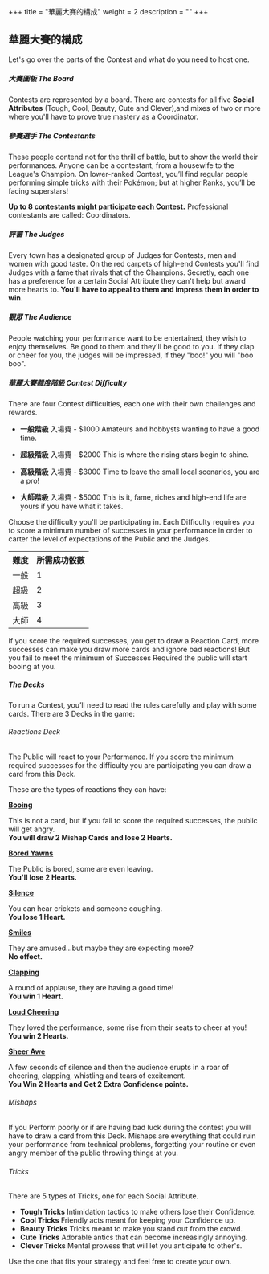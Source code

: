 +++
title = "華麗大賽的構成"
weight = 2
description = ""
+++
## 華麗大賽的構成
Let's go over the parts of the Contest and what do you need to host one.

##### 大賽圖板 The Board
Contests are represented by a board. There are contests for  all  five  **Social Attributes**  (Tough,  Cool,  Beauty,  Cute and Clever),and mixes of two or more where you'll have to prove true mastery as a Coordinator.
 
##### 參賽選手 The Contestants
These people contend not for the thrill of battle, but to show the world their performances.
Anyone  can  be  a  contestant,  from  a  housewife  to  the League's  Champion.  On  lower-ranked  Contest,  you’ll  find regular people performing simple tricks with their Pokémon; but at higher Ranks, you’ll be facing superstars!

<u>**Up to 8 contestants might participate each Contest.**</u>
Professional contestants are called: Coordinators.

##### 評審 The Judges
Every town has a designated group of Judges for Contests, men and women with good taste. 
On the red carpets of high-end Contests you'll find Judges with a fame that rivals that of the Champions.
Secretly,  each  one  has  a  preference  for  a  certain  Social  Attribute they can't help but award more hearts to. **You'll have to appeal to them and impress them in order to win.**

##### 觀眾 The Audience
People watching your performance want to be entertained, 
they wish to enjoy themselves. Be good to them and they'll 
be good to you. 
If they clap or cheer for you, the judges will be impressed, if 
they "boo!" you will "boo boo".

##### 華麗大賽難度階級 Contest Difficulty
There are four Contest difficulties, each one with their 
own challenges and rewards.

* **一般階級**
入場費 - $1000
Amateurs and hobbysts wanting to have a good time.

* **超級階級**
入場費 - $2000
This is where the rising stars begin to shine.

* **高級階級**
入場費 - $3000
Time to leave the small local scenarios, you are a pro!

* **大師階級**
入場費 - $5000
This is it, fame, riches and high-end life are yours if you have what it takes.

Choose the difficulty you'll be participating in.
Each Difficulty requires you to score a minimum number of successes in your performance in order to carter the level of expectations of the Public and the Judges.

<table style="width:60%;">
	<tr><th>難度</th><th>所需成功骰數</th></tr>
	<tr><td>一般</td><td>1</td></tr>
	<tr><td>超級</td><td>2</td></tr>
	<tr><td>高級</td><td>3</td></tr>
	<tr><td>大師</td><td>4</td></tr>
</table>

If you score the required successes, you get to draw a Reaction Card, more successes can make you draw more cards and ignore bad reactions!
But you fail to meet the minimum of Successes Required the public will start booing at you.

##### The Decks
To run a Contest, you’ll need to read the rules carefully and play with some cards. There are 3 Decks in the game:

###### Reactions Deck
The  Public  will  react  to  your  Performance.  If  you  score the minimum required successes for the difficulty you are  participating you can draw a card from this Deck.

These are the types of reactions they can have:
<div class="Frame">
<b><u>Booing</u></b>
<p>
	This  is  not  a  card,  but  if  you  fail  to  score  the  required successes, the public will get angry. <br/>
	<b>You will draw 2 Mishap Cards and lose 2 Hearts.</b></p>
</div><div class="Frame">
<b><u>Bored Yawns</u></b>
<p>
	The Public is bored, some are even leaving.<br/>
	<b>You'll lose 2 Hearts.</b></p>
</div><div class="Frame">
<b><u>Silence</u></b>
<p>
	You can hear crickets and someone coughing.<br/>
	<b>You lose 1 Heart.</b></p>
</div><div class="Frame">
<b><u>Smiles</u></b>
<p>
	They are amused...but maybe they are expecting more?<br/>
	<b>No effect.</b></p>
</div><div class="Frame">
<b><u>Clapping</u></b>
<p>
	A round of applause, they are having a good time!<br/>
	<b>You win 1 Heart.</b></p>
</div><div class="Frame">
<b><u>Loud Cheering</u></b>
<p>
	They loved the performance, some rise from their seats to cheer at you!<br/>
	<b>You win 2 Hearts.</b></p>
</div><div class="Frame">
<b><u>Sheer Awe</u></b>
<p>
	A few seconds of silence and then the audience erupts in a roar of cheering, clapping, whistling and tears of excitement.<br/>
	<b>You Win 2 Hearts and Get 2 Extra Confidence points.</b></p>
</div>


###### Mishaps
If you Perform poorly or if are having bad luck during the  contest you will have to draw a card from this Deck.
Mishaps  are  everything  that  could  ruin  your  performance from  technical  problems,  forgetting  your  routine  or  even  angry member of the public throwing things at you.

###### Tricks 
There are 5 types of Tricks, one for each Social Attribute.
* **Tough Tricks**
Intimidation tactics to make others lose their Confidence.
* **Cool Tricks**
Friendly acts meant for keeping your Confidence up. 
* **Beauty Tricks**
Tricks meant to make you stand out from the crowd.
* **Cute Tricks**
Adorable antics that can become increasingly annoying.
* **Clever Tricks**
Mental prowess that will let you anticipate to other's.

Use the one that fits your strategy and feel free to create your own.
